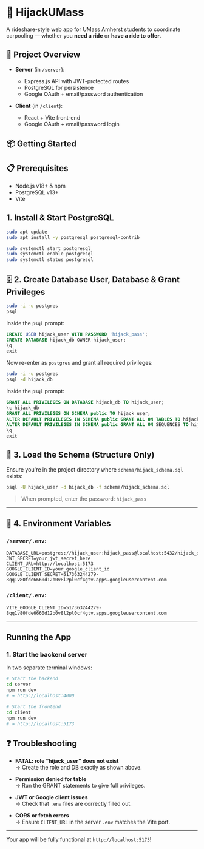 # 🚗 HijackUMass

A rideshare-style web app for UMass Amherst students to coordinate carpooling — whether you **need a ride** or **have a ride to offer**.

## 🚀 Project Overview

- **Server** (in `/server`):
  - Express.js API with JWT-protected routes
  - PostgreSQL for persistence
  - Google OAuth + email/password authentication

- **Client** (in `/client`):
  - React + Vite front-end
  - Google OAuth + email/password login

## 📦 Getting Started

## 📋 Prerequisites

- Node.js v18+ & npm
- PostgreSQL v13+
- Vite

## 1. Install & Start PostgreSQL

```bash
sudo apt update
sudo apt install -y postgresql postgresql-contrib

sudo systemctl start postgresql
sudo systemctl enable postgresql
sudo systemctl status postgresql
```

## 🗄️ 2. Create Database User, Database & Grant Privileges

```bash
sudo -i -u postgres
psql
```

Inside the `psql` prompt:

```sql
CREATE USER hijack_user WITH PASSWORD 'hijack_pass';
CREATE DATABASE hijack_db OWNER hijack_user;
\q
exit
```

Now re-enter as `postgres` and grant all required privileges:

```bash
sudo -i -u postgres
psql -d hijack_db
```

Inside the `psql` prompt:

```sql
GRANT ALL PRIVILEGES ON DATABASE hijack_db TO hijack_user;
\c hijack_db
GRANT ALL PRIVILEGES ON SCHEMA public TO hijack_user;
ALTER DEFAULT PRIVILEGES IN SCHEMA public GRANT ALL ON TABLES TO hijack_user;
ALTER DEFAULT PRIVILEGES IN SCHEMA public GRANT ALL ON SEQUENCES TO hijack_user;
\q
exit
```

## 🧱 3. Load the Schema (Structure Only)

Ensure you're in the project directory where `schema/hijack_schema.sql` exists:

```bash
psql -U hijack_user -d hijack_db -f schema/hijack_schema.sql
```

> When prompted, enter the password: `hijack_pass`

---


## 🔧 4. Environment Variables

### `/server/.env`:

```env
DATABASE_URL=postgres://hijack_user:hijack_pass@localhost:5432/hijack_db
JWT_SECRET=your_jwt_secret_here
CLIENT_URL=http://localhost:5173
GOOGLE_CLIENT_ID=your_google_client_id
GOOGLE_CLIENT_SECRET=517363244279-8qq1v80fde6660d12b0v8l2pl0cf4gtv.apps.googleusercontent.com
```

### `/client/.env`:

```env
VITE_GOOGLE_CLIENT_ID=517363244279-8qq1v80fde6660d12b0v8l2pl0cf4gtv.apps.googleusercontent.com
```

---
## Running the App

### 1. Start the backend server

In two separate terminal windows:

```bash
# Start the backend
cd server
npm run dev
# → http://localhost:4000
```

```bash
# Start the frontend
cd client
npm run dev
# → http://localhost:5173
```

## ❓ Troubleshooting

- **FATAL: role “hijack_user” does not exist**  
  → Create the role and DB exactly as shown above.

- **Permission denied for table**  
  → Run the GRANT statements to give full privileges.

- **JWT or Google client issues**  
  → Check that `.env` files are correctly filled out.

- **CORS or fetch errors**  
  → Ensure `CLIENT_URL` in the server `.env` matches the Vite port.

---

Your app will be fully functional at `http://localhost:5173`!